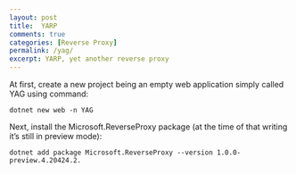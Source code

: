 ```yaml
---
layout: post
title:  YARP
comments: true
categories: [Reverse Proxy]
permalink: /yag/
excerpt: YARP, yet another reverse proxy
---
```


At first, create a new project being an empty web application simply called YAG using command:

```dotnet new web -n YAG```

Next, install the Microsoft.ReverseProxy package (at the time of that writing it’s still in preview mode):


```dotnet add package Microsoft.ReverseProxy --version 1.0.0-preview.4.20424.2.```


